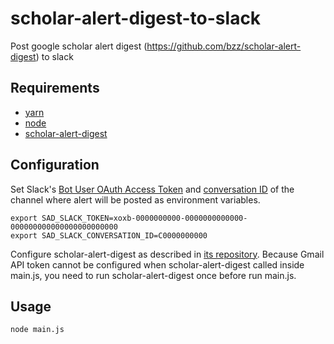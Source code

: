# scholar-alert-digest-to-slack

Post google scholar alert digest (https://github.com/bzz/scholar-alert-digest) to slack

## Requirements

* [yarn](https://yarnpkg.com)
* [node](https://nodejs.org/)
* [scholar-alert-digest](https://github.com/bzz/scholar-alert-digest)

## Configuration

Set Slack's [Bot User OAuth Access Token](https://api.slack.com/authentication/token-types#bot) and [conversation ID](https://api.slack.com/docs/conversations-api) of the channel where alert will be posted as environment variables.

```
export SAD_SLACK_TOKEN=xoxb-0000000000-0000000000000-000000000000000000000000
export SAD_SLACK_CONVERSATION_ID=C0000000000
```

Configure scholar-alert-digest as described in [its repository](https://github.com/bzz/scholar-alert-digest). Because Gmail API token cannot be configured when scholar-alert-digest called inside main.js, you need to run scholar-alert-digest once before run main.js.

## Usage

```
node main.js
```
